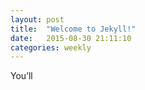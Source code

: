 ```yaml
---
layout: post
title:  "Welcome to Jekyll!"
date:   2015-08-30 21:11:10
categories: weekly
---
```

You’ll 

[jekyll]:      http://jekyllrb.com
[jekyll-gh]:   https://github.com/jekyll/jekyll
[jekyll-help]: https://github.com/jekyll/jekyll-help
